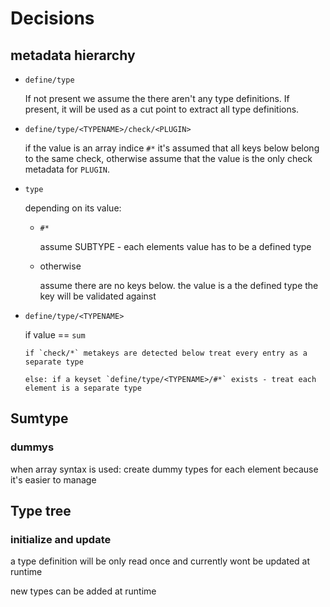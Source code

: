 # Decisions

## metadata hierarchy

- `define/type`
   
   If not present we assume the there aren't any type definitions. If present, it will be used as a cut point to extract all type definitions.

- `define/type/<TYPENAME>/check/<PLUGIN>`

   if the value is an array indice `#*` it's assumed that all keys below belong to the same check, otherwise assume that the value is the only check metadata for `PLUGIN`.

- `type`

   depending on its value:

   - `#*`

      assume SUBTYPE - each elements value has to be a defined type

   - otherwise

      assume there are no keys below. the value is a the defined type the key will be validated against


- `define/type/<TYPENAME>`

   if value == `sum`

      if `check/*` metakeys are detected below treat every entry as a separate type

      else: if a keyset `define/type/<TYPENAME>/#*` exists - treat each element is a separate type

## Sumtype 

### dummys

when array syntax is used: create dummy types for each element because it's easier to manage

## Type tree 

### initialize and update

a type definition will be only read once and currently wont be updated at runtime

new types can be added at runtime


